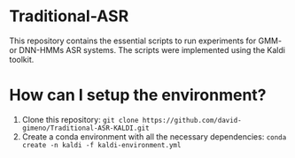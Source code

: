 # Traditional-ASR
This repository contains the essential scripts to run experiments for GMM- or DNN-HMMs ASR systems. The scripts were implemented using the Kaldi toolkit.

# How can I setup the environment?
1. Clone this repository: ```git clone https://github.com/david-gimeno/Traditional-ASR-KALDI.git```
2. Create a conda environment with all the necessary dependencies: ```conda create -n kaldi -f kaldi-environment.yml```
